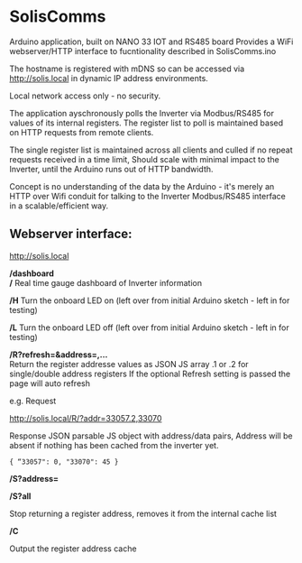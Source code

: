 # SolisComms

Arduino application, built on NANO 33 IOT and RS485 board
Provides a WiFi webserver/HTTP interface to fucntionality described in SolisComms.ino

The hostname is registered with mDNS so can be accessed via http://solis.local in dynamic IP address environments.

Local network access only - no security.

The application ayschronously polls the Inverter via Modbus/RS485 for values of its internal registers.
The register list to poll is maintained based on HTTP requests from remote clients.

The single register list is maintained across all clients and culled if no repeat requests received in a time limit,
Should scale with minimal impact to the Inverter, until the Arduino runs out of HTTP bandwidth.

Concept is no understanding of the data by the Arduino - it's merely an HTTP over Wifi conduit for talking to the Inverter Modbus/RS485 interface in a scalable/efficient way.


## Webserver interface:

  http://solis.local

**/dashboard**                      
**/** 
Real time gauge dashboard of Inverter information


**/H** 
Turn the onboard LED on (left over from initial Arduino sketch - left in for testing)

**/L** 
Turn the onboard LED off  (left over from initial Arduino sketch - left in for testing)

**/R?refresh=<seconds>&address=<value>,<value>...**   
Return the register addresse values as JSON JS array
<value>.1 or <value>.2 for single/double address registers
If the optional Refresh setting is passed the page will auto refresh
  
e.g.
  Request
  
  http://solis.local/R/?addr=33057.2,33070

  Response 
  JSON parsable JS object with address/data pairs, Address will be absent if nothing has been cached from the inverter yet.
  
	{ “33057": 0, "33070": 45 }


**/S?address=<value>**
  
**/S?all** 
  
Stop returning a register address, removes it from the internal cache list

**/C** 

Output the register address cache

